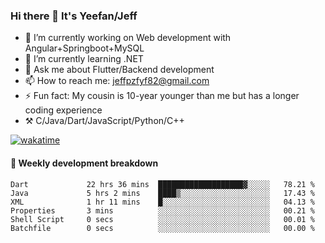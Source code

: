 ### Hi there 👋 It's Yeefan/Jeff

- 🔭 I’m currently working on Web development with Angular+Springboot+MySQL
- 🌱 I’m currently learning .NET
- 💬 Ask me about Flutter/Backend development
- 📫 How to reach me: jeffpzfyf82@gmail.com
- ⚡ Fun fact: My cousin is 10-year younger than me but has a longer coding experience
- ⚒️ C/Java/Dart/JavaScript/Python/C++


[![wakatime](https://wakatime.com/badge/user/382c7b70-226f-4509-aedd-02fe766c9d23.svg)](https://wakatime.com/@382c7b70-226f-4509-aedd-02fe766c9d23)

#### 📝 Weekly development breakdown

<!--START_SECTION:waka-->

```text
Dart             22 hrs 36 mins  ███████████████████▓░░░░░   78.21 %
Java             5 hrs 2 mins    ████▒░░░░░░░░░░░░░░░░░░░░   17.43 %
XML              1 hr 11 mins    █░░░░░░░░░░░░░░░░░░░░░░░░   04.13 %
Properties       3 mins          ░░░░░░░░░░░░░░░░░░░░░░░░░   00.21 %
Shell Script     0 secs          ░░░░░░░░░░░░░░░░░░░░░░░░░   00.01 %
Batchfile        0 secs          ░░░░░░░░░░░░░░░░░░░░░░░░░   00.00 %
```

<!--END_SECTION:waka-->
